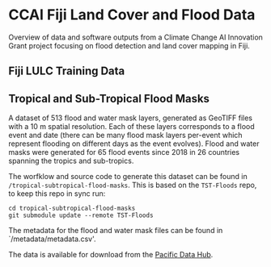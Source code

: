 # CCAI Fiji Land Cover and Flood Data

Overview of data and software outputs from a Climate Change AI Innovation Grant project focusing on flood detection and land cover mapping in Fiji.

## Fiji LULC Training Data

##  Tropical and Sub-Tropical Flood Masks

A dataset of 513 flood and water mask layers, generated as GeoTIFF files with a 10 m spatial resolution. Each of these layers corresponds to a flood event and date (there can be many flood mask layers per-event which represent flooding on different days as the event evolves). Flood and water masks were generated for 65 flood events since 2018 in 26 countries spanning the tropics and sub-tropics.

The worfklow and source code to generate this dataset can be found in `/tropical-subtropical-flood-masks`. This is based on the `TST-Floods` repo, to keep this repo in sync run:

```
cd tropical-subtropical-flood-masks
git submodule update --remote TST-Floods
```

The metadata for the flood and water mask files can be found in `/metadata/metadata.csv'.

The data is available for download from the [Pacific Data Hub](pacificdata.org/data/dataset/tropical-and-sub-tropical-flood-and-water-masks).
